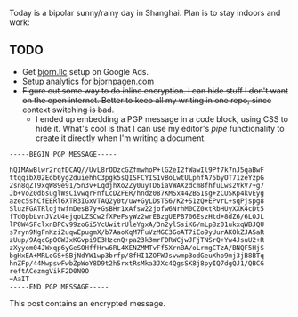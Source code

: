 Today is a bipolar sunny/rainy day in Shanghai.
Plan is to stay indoors and work:

## TODO

- Get [bjorn.llc](https://bjorn.llc) setup on Google Ads.
- Setup analytics for [bjornpagen.com](https://bjornpagen.com)
- ~~Figure out some way to do inline encryption. I can hide stuff I don't want on the open internet. Better
    to keep all my writing in one repo, since context
    switching is bad.~~
  - I ended up embedding a PGP message in a code block,
    using CSS to hide it. What's cool is that I can use
    my editor's *pipe* functionality to create it directly
    when I'm writing a document.

```pgp
-----BEGIN PGP MESSAGE-----

hQIMAwBlwr2rqfDCAQ//UvL8rODzcGZfmwhoP+lG2eI2fWawIl9Pf7k7nJ5qaBwF
ttqqibX02Eob6yg2duiehhC3pgk5sQISFCYIS1vBoLwtULphfA75byOT71zeYzpG
2sn8qZT9xqW89e91/5n3v+LqdjhXo2Zy0uyTD6iaVWAXzdcm8fhfuLws2VkV7+g7
Jb+VoZ0dbsuglWsCivwqrFnfLcDZFER/hndz087KMSx442BS1sg+zCUSKp4kvEyg
azec5shCfEERl6XTR3IGxVTAQ2y0t/uw+GyLDsTS6/K2+S1zQ+EPvrL+sqPjspg8
SluzFGATRlojtwfnDesB7y+GsBHr1xAfsw22jofw6NrhM0CZ0xtRbHUyXXK4cDt5
fTd0pbLvnJVzU4ejqoLZSCw2fXPeFsyWz2wrEBzgUEPB706EszHtd+8dZ6/6LOJL
lP8W4SFclxnBPCv99zoGi5YcUwitrUleYgxA/3n2ylSsiK6/mLpBz01ukxqWBJQU
s7ryn9NgFnKzi2uqwEpugmX/b7AaoKqM7FuVzMGC3GoAT7iEo9yUurAK0kZJASaR
zUup/9AqcGpOGWJxKGvpi9E3HzcnQ+pa23k3mrFDRWCjwJFjTNSrQ+Yw4JsuU2+R
zXyyom04JWxqp6yGeSOHffHrw6RL4XENZMMTvFf5XrnBA/oLrmgCTzA/BNQF5HjS
bgHxEA+MRLoGS+SBjNdYW1wp3brfp/8fHI1ZOFWJsvwmp3odGeuXho9mj3jB8BTq
hnZFp/44MwpswFwbZpWoY8D9t2h5rxtRsMka3JXc4QgsSK8j8pyIQ7dgQJ1/QBCG
reftACezmgVikF2D0N9O
=AaIT
-----END PGP MESSAGE-----
```

This post contains an encrypted message.

